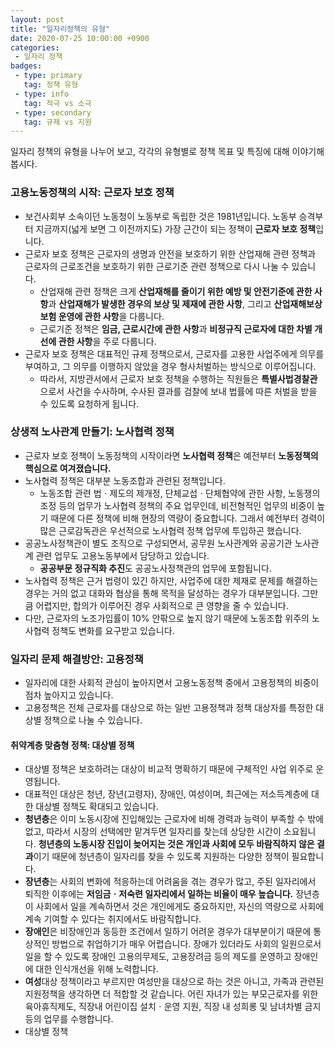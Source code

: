 ```yaml
---
layout: post
title: "일자리정책의 유형"
date: 2020-07-25 10:00:00 +0900
categories: 
 - 일자리 정책
badges:
 - type: primary
   tag: 정책 유형
 - type: info
   tag: 적극 vs 소극
 - type: secondary
   tag: 규제 vs 지원
---
```


일자리 정책의 유형을 나누어 보고, 각각의 유형별로 정책 목표 및 특징에 대해 이야기해 봅시다.

<!--more-->

### **고용노동정책의 시작: 근로자 보호 정책**
- 보건사회부 소속이던 노동청이 노동부로 독립한 것은 1981년입니다. 노동부 승격부터 지금까지(넓게 보면 그 이전까지도) 가장 근간이 되는 정책이 **근로자 보호 정책**입니다.
- 근로자 보호 정책은 근로자의 생명과 안전을 보호하기 위한 산업재해 관련 정책과 근로자의 근로조건을 보호하기 위한 근로기준 관련 정책으로 다시 나눌 수 있습니다.
  - 산업재해 관련 정책은 크게 **산업재해를 줄이기 위한 예방 및 안전기준에 관한 사항**과 **산업재해가 발생한 경우의 보상 및 제재에 관한 사항**, 그리고 **산업재해보상보험 운영에 관한 사항**을 다룹니다.
  - 근로기준 정책은 **임금, 근로시간에 관한 사항**과 **비정규직 근로자에 대한 차별 개선에 관한 사항**을 주로 다룹니다.
- 근로자 보호 정책은 대표적인 규제 정책으로서, 근로자를 고용한 사업주에게 의무를 부여하고, 그 의무를 이행하지 않았을 경우 형사처벌하는 방식으로 이루어집니다.
  - 따라서, 지방관서에서 근로자 보호 정책을 수행하는 직원들은 **특별사법경찰관**으로서 사건을 수사하며, 수사된 결과를 검찰에 보내 법률에 따른 처벌을 받을 수 있도록 요청하게 됩니다.
  
### **상생적 노사관계 만들기: 노사협력 정책**
- 근로자 보호 정책이 노동정책의 시작이라면 **노사협력 정책**은 예전부터 **노동정책의 핵심으로 여겨졌습니다.**
- 노사협력 정책은 대부분 노동조합과 관련된 정책입니다.
  - 노동조합 관련 법ㆍ제도의 제개정, 단체교섭ㆍ단체협약에 관한 사항, 노동쟁의 조정 등의 업무가 노사협력 정책의 주요 업무인데, 비전형적인 업무의 비중이 높기 때문에 다른 정책에 비해 현장의 역량이 중요합니다. 그래서 예전부터 경력이 많은 근로감독관은 우선적으로 노사협력 정책 업무에 투입하곤 했습니다.
- 공공노사정책관이 별도 조직으로 구성되면서, 공무원 노사관계와 공공기관 노사관계 관련 업무도 고용노동부에서 담당하고 있습니다.
  - **공공부문 정규직화 추진**도 공공노사정책관의 업무에 포함됩니다.
- 노사협력 정책은 근거 법령이 있긴 하지만, 사업주에 대한 제재로 문제를 해결하는 경우는 거의 없고 대화와 협상을 통해 목적을 달성하는 경우가 대부분입니다. 그만큼 어렵지만, 합의가 이루어진 경우 사회적으로 큰 영향을 줄 수 있습니다.
- 다만, 근로자의 노조가입률이 10% 안팎으로 높지 않기 때문에 노동조합 위주의 노사협력 정책도 변화를 요구받고 있습니다.

### **일자리 문제 해결방안: 고용정책**
- 일자리에 대한 사회적 관심이 높아지면서 고용노동정책 중에서 고용정책의 비중이 점차 높아지고 있습니다.
- 고용정책은 전체 근로자를 대상으로 하는 일반 고용정책과 정책 대상자를 특정한 대상별 정책으로 나눌 수 있습니다.

#### **취약계층 맞춤형 정책: 대상별 정책**
- 대상별 정책은 보호하려는 대상이 비교적 명확하기 때문에 구체적인 사업 위주로 운영됩니다.
- 대표적인 대상은 청년, 장년(고령자), 장애인, 여성이며, 최근에는 저소득계층에 대한 대상별 정책도 확대되고 있습니다.
- **청년층**은 이미 노동시장에 진입해있는 근로자에 비해 경력과 능력이 부족할 수 밖에 없고, 따라서 시장의 선택에만 맡겨두면 일자리를 찾는데 상당한 시간이 소요됩니다. **청년층의 노동시장 진입이 늦어지는 것은 개인과 사회에 모두 바람직하지 않은 결과**이기 때문에 청년층이 일자리를 찾을 수 있도록 지원하는 다양한 정책이 필요합니다.
- **장년층**는 사회의 변화에 적응하는데 어려움을 겪는 경우가 많고, 주된 일자리에서 퇴직한 이후에는 **저임금ㆍ저숙련 일자리에서 일하는 비율이 매우 높습니다.** 장년층이 사회에서 일을 계속하면서 것은 개인에게도 중요하지만, 자신의 역량으로 사회에 계속 기여할 수 있다는 취지에서도 바람직합니다.
- **장애인**은 비장애인과 동등한 조건에서 일하기 어려운 경우가 대부분이기 때문에 통상적인 방법으로 취업하기가 매우 어렵습니다. 장애가 있더라도 사회의 일원으로서 일을 할 수 있도록 장애인 고용의무제도, 고용장려금 등의 제도를 운영하고 장애인에 대한 인식개선을 위해 노력합니다.
- **여성**대상 정책이라고 부르지만 여성만을 대상으로 하는 것은 아니고, 가족과 관련된 지원정책을 생각하면 더 적합할 것 같습니다. 어린 자녀가 있는 부모근로자를 위한 육아휴직제도, 직장내 어린이집 설치ㆍ운영 지원, 직장 내 성희롱 및 남녀차별 금지 등의 업무를 수행합니다.
- 대상별 정책
